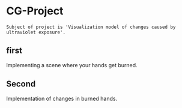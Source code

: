 # CG-Project

    Subject of project is 'Visualization model of changes caused by ultraviolet exposure'.

## first

  Implementing a scene where your hands get burned.
  
  
## Second

  Implementation of changes in burned hands.
